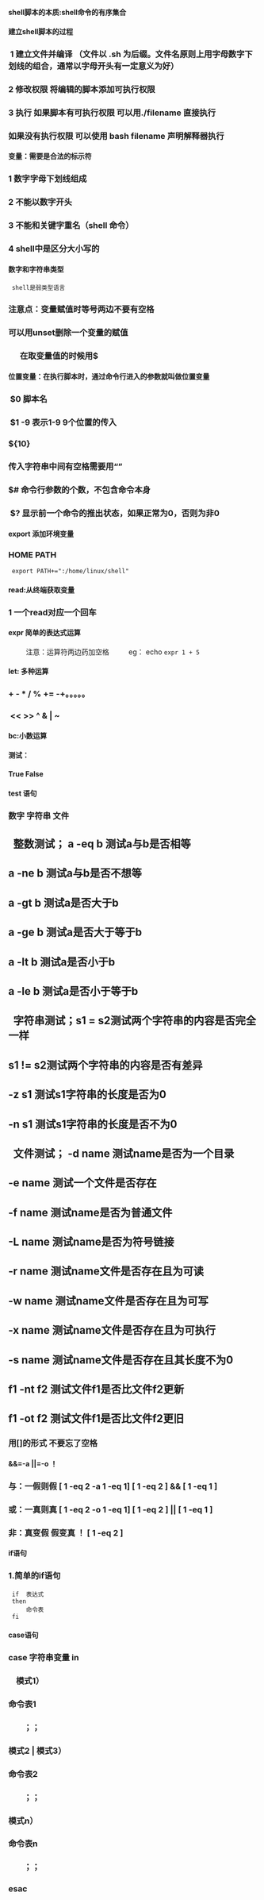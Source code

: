 #### shell脚本的本质:shell命令的有序集合
#### 建立shell脚本的过程
###  1 建立文件并编译 （文件以 .sh 为后缀。文件名原则上用字母数字下划线的组合，通常以字母开头有一定意义为好）
###  2 修改权限  将编辑的脚本添加可执行权限
###  3 执行  如果脚本有可执行权限 可以用./filename 直接执行
###         如果没有执行权限 可以使用 bash filename 声明解释器执行
#### 变量：需要是合法的标示符
###  1 数字字母下划线组成
###  2 不能以数字开头
###  3 不能和关键字重名（shell 命令）
###  4 shell中是区分大小写的
#### 数字和字符串类型
     shell是弱类型语言
### 注意点：变量赋值时等号两边不要有空格
###        可以用unset删除一个变量的赋值
###        在取变量值的时候用$
#### 位置变量：在执行脚本时，通过命令行进入的参数就叫做位置变量
###  $0 脚本名
###  $1 -9 表示1-9 9个位置的传入
###  ${10}
###  传入字符串中间有空格需要用“”
###  $# 命令行参数的个数，不包含命令本身
###  $? 显示前一个命令的推出状态，如果正常为0，否则为非0
#### export 添加环境变量
###  HOME PATH
     export PATH+=":/home/linux/shell"
#### read:从终端获取变量
###  1 一个read对应一个回车
#### expr 简单的表达式运算
          注意：运算符两边药加空格
          eg： echo `expr 1 + 5`
#### let: 多种运算
###  + - * / % += -+。。。。。
###  << >> ^ & | ~
#### bc:小数运算
#### 测试：
#### True False
#### test 语句
###  数字 字符串 文件
##   整数测试； a -eq b 测试a与b是否相等
##            a -ne b 测试a与b是否不想等
##            a -gt b 测试a是否大于b
##            a -ge b 测试a是否大于等于b
##            a -lt b 测试a是否小于b
##            a -le b 测试a是否小于等于b
##   字符串测试；s1 = s2测试两个字符串的内容是否完全一样
##             s1 != s2测试两个字符串的内容是否有差异
##             -z s1  测试s1字符串的长度是否为0
##             -n s1  测试s1字符串的长度是否不为0
##   文件测试； -d name 测试name是否为一个目录
##             -e name 测试一个文件是否存在
##             -f name 测试name是否为普通文件
##             -L name 测试name是否为符号链接
##             -r name 测试name文件是否存在且为可读
##             -w name 测试name文件是否存在且为可写
##             -x name 测试name文件是否存在且为可执行
##             -s name 测试name文件是否存在且其长度不为0
##             f1 -nt f2 测试文件f1是否比文件f2更新
##             f1 -ot f2 测试文件f1是否比文件f2更旧
###  用[]的形式 不要忘了空格
#### &&=-a ||=-o ！
###  与：一假则假 [ 1 -eq 2 -a 1 -eq 1]  [ 1 -eq 2 ] && [ 1 -eq 1 ]
###  或：一真则真 [ 1 -eq 2 -o 1 -eq 1]  [ 1 -eq 2 ] || [ 1 -eq 1 ]
###  非：真变假 假变真 ！ [ 1 -eq 2 ]
#### if语句
###  1.简单的if语句
     if  表达式
     then 
         命令表
     fi
#### case语句
###   case 字符串变量 in
###     模式1）
###         命令表1
###         ；；
###     模式2 | 模式3）
###         命令表2
###         ；；
###     模式n）
###         命令表n
###         ；；
###     esac
     
